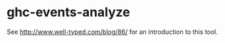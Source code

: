 ghc-events-analyze
==================

See http://www.well-typed.com/blog/86/ for an introduction to this tool.
